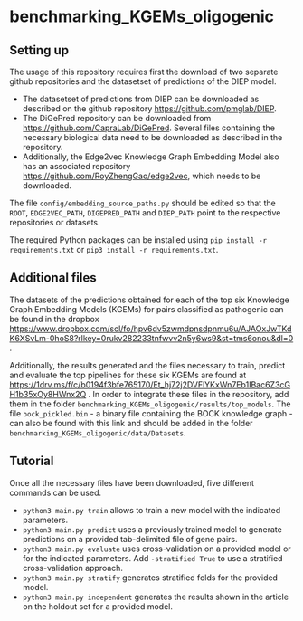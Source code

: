 # benchmarking_KGEMs_oligogenic

## Setting up

The usage of this repository requires first the download of two separate github repositories and the datasetset of predictions of the DIEP model. 
- The datasetset of predictions from DIEP can be downloaded as described on the github repository https://github.com/pmglab/DIEP.
- The DiGePred repository can be downloaded from https://github.com/CapraLab/DiGePred. Several files containing the necessary biological data need to be downloaded as described in the repository.
- Additionally, the Edge2vec Knowledge Graph Embedding Model also has an associated repository https://github.com/RoyZhengGao/edge2vec, which needs to be downloaded.

The file `config/embedding_source_paths.py` should be edited so that the `ROOT`, `EDGE2VEC_PATH`, `DIGEPRED_PATH` and `DIEP_PATH` point to the respective repositories or datasets. 

The required Python packages can be installed using `pip install -r requirements.txt` or `pip3 install -r requirements.txt`.

## Additional files

The datasets of the predictions obtained for each of the top six Knowledge Graph Embedding Models (KGEMs) for pairs classified as pathogenic can be found in the dropbox https://www.dropbox.com/scl/fo/hpv6dv5zwmdpnsdpnmu6u/AJAOxJwTKdK6XSvLm-0hoS8?rlkey=0rukv282233tnfwvv2n5y6ws9&st=tms6onou&dl=0 .

Additionally, the results generated and the files necessary to train, predict and evaluate the top pipelines for these six KGEMs are found at https://1drv.ms/f/c/b0194f3bfe765170/Et_hj72j2DVFlYKxWn7Eb1IBac6Z3cGH1b35xOy8HWnx2Q . In order to integrate these files in the repository, add them in the folder `benchmarking_KGEMs_oligogenic/results/top_models`. The file `bock_pickled.bin` - a binary file containing the BOCK knowledge graph - can also be found with this link and should be added in the folder `benchmarking_KGEMs_oligogenic/data/Datasets`.

## Tutorial

Once all the necessary files have been downloaded, five different commands can be used.
- `python3 main.py train` allows to train a new model with the indicated parameters.
- `python3 main.py predict` uses a previously trained model to generate predictions on a provided tab-delimited file of gene pairs.
- `python3 main.py evaluate` uses cross-validation on a provided model or for the indicated parameters. Add `-stratified True` to use a stratified cross-validation approach.
- `python3 main.py stratify` generates stratified folds for the provided model.
- `python3 main.py independent` generates the results shown in the article on the holdout set for a provided model.
